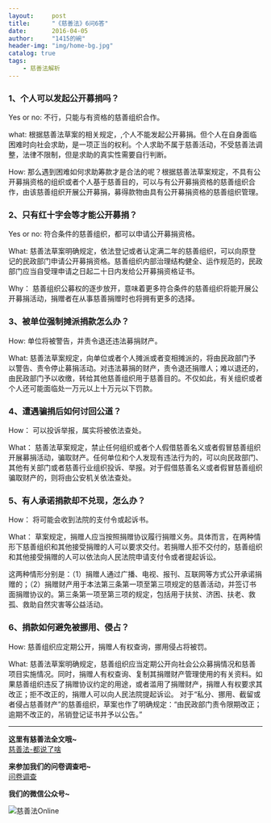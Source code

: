 ```yaml
---
layout:     post
title:      "《慈善法》6问6答"
date:       2016-04-05
author:     "1415的碗"
header-img: "img/home-bg.jpg"
catalog: true
tags:
    - 慈善法解析
---
```


### 1、个人可以发起公开募捐吗？
Yes or no:
不行，只能与有资格的慈善组织合作。

what:
根据慈善法草案的相关规定，,个人不能发起公开募捐。但个人在自身面临困难时向社会求助，是一项正当的权利。个人求助不属于慈善活动，不受慈善法调整，法律不限制，但是求助的真实性需要自行判断。

How:
那么遇到困难如何求助筹款才是合法的呢？根据慈善法草案规定，不具有公开募捐资格的组织或者个人基于慈善目的，可以与有公开募捐资格的慈善组织合作，由该慈善组织开展公开募捐，募得款物由具有公开募捐资格的慈善组织管理。

### 2、只有红十字会等才能公开募捐？
Yes or no:
符合条件的慈善组织，都可以申请公开募捐资格。

What:
慈善法草案明确规定，依法登记或者认定满二年的慈善组织，可以向原登记的民政部门申请公开募捐资格。慈善组织内部治理结构健全、运作规范的，民政部门应当自受理申请之日起二十日内发给公开募捐资格证书。

Why：
慈善组织公募权的逐步放开，意味着更多符合条件的慈善组织将能开展公开募捐活动，捐赠者在从事慈善捐赠时也将拥有更多的选择。

### 3、被单位强制摊派捐款怎么办？
How:
单位将被警告，并责令退还违法募捐财产。

What:
慈善法草案规定，向单位或者个人摊派或者变相摊派的，将由民政部门予以警告、责令停止募捐活动。对违法募捐的财产，责令退还捐赠人；难以退还的，由民政部门予以收缴，转给其他慈善组织用于慈善目的。不仅如此，有关组织或者个人还可能面临处一万元以上十万元以下罚款。

### 4、遭遇骗捐后如何讨回公道？
How：
可以投诉举报，属实将被依法查处。

What：
慈善法草案规定，禁止任何组织或者个人假借慈善名义或者假冒慈善组织开展募捐活动，骗取财产。任何单位和个人发现有违法行为的，可以向民政部门、其他有关部门或者慈善行业组织投诉、举报。对于假借慈善名义或者假冒慈善组织骗取财产的，则将由公安机关依法查处。

### 5、有人承诺捐款却不兑现，怎么办？
How：
将可能会收到法院的支付令或起诉书。

What：
草案规定，捐赠人应当按照捐赠协议履行捐赠义务。具体而言，在两种情形下慈善组织和其他接受捐赠的人可以要求交付。若捐赠人拒不交付的，慈善组织和其他接受捐赠的人可以依法向人民法院申请支付令或者提起诉讼。

这两种情形分别是：（1）捐赠人通过广播、电视、报刊、互联网等方式公开承诺捐赠的；（2）捐赠财产用于本法第三条第一项至第三项规定的慈善活动，并签订书面捐赠协议的。第三条第一项至第三项的规定，包括用于扶贫、济困、扶老、救孤、救助自然灾害等公益活动。

### 6、捐款如何避免被挪用、侵占？
How:
慈善组织应定期公开，捐赠人有权查询，挪用侵占将被罚。

What:
慈善法草案明确规定，慈善组织应当定期公开向社会公众募捐情况和慈善项目实施情况。同时，捐赠人有权查询、复制其捐赠财产管理使用的有关资料。如果慈善组织违反了捐赠协议约定的用途，或者滥用了捐赠财产，捐赠人有权要求其改正；拒不改正的，捐赠人可以向人民法院提起诉讼。
对于“私分、挪用、截留或者侵占慈善财产”的慈善组织，草案也作了明确规定：“由民政部门责令限期改正；逾期不改正的，吊销登记证书并予以公告。”

----------
**这里有慈善法全文哦~**
<br>
<a href = "http://ssdut1415.github.io/2016/04/04/%E6%85%88%E5%96%84%E6%B3%95-%E9%83%BD%E8%AF%B4%E4%BA%86%E5%95%A5-_/" >慈善法-都说了啥</a>
<br>

**来参加我们的问卷调查吧~**
<br>
<a href="http://www.sojump.com/jq/7657596.aspx">问卷调查</a>

**我们的微信公众号~**

![慈善法Online](http://i.imgur.com/bpQRLhc.jpg)

